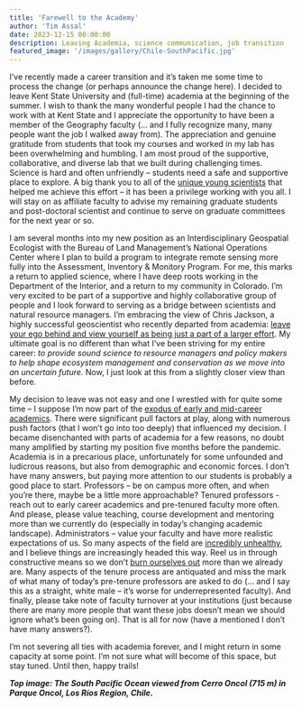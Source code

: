 ```yaml
---
title: 'Farewell to the Academy'
author: 'Tim Assal'
date: 2023-12-15 00:00:00
description: Leaving Academia, science communication, job transition 
featured_image: '/images/gallery/Chile-SouthPacific.jpg'
---
```


I’ve recently made a career transition and it’s taken me some time to process the change (or perhaps announce the change here). I decided to leave Kent State University and (full-time) academia at the beginning of the summer. I wish to thank the many wonderful people I had the chance to work with at Kent State and I appreciate the opportunity to have been a member of the Geography faculty (… and I fully recognize many, many people want the job I walked away from). The appreciation and genuine gratitude from students that took my courses and worked in my lab has been overwhelming and humbling. I am most proud of the supportive, collaborative, and diverse lab that we built during challenging times. Science is hard and often unfriendly – students need a safe and supportive place to explore. A big thank you to all of the [unique young scientists](https://assallab.org/people) that helped me achieve this effort – it has been a privilege working with you all. I will stay on as affiliate faculty to advise my remaining graduate students and post-doctoral scientist and continue to serve on graduate committees for the next year or so.    

I am several months into my new position as an Interdisciplinary Geospatial Ecologist with the Bureau of Land Management’s National Operations Center where I plan to build a program to integrate remote sensing more fully into the Assessment, Inventory & Monitory Program. For me, this marks a return to applied science, where I have deep roots working in the Department of the Interior, and a return to my community in Colorado. I’m very excited to be part of a supportive and highly collaborative group of people and I look forward to serving as a bridge between scientists and natural resource managers. I’m embracing the view of Chris Jackson, a highly successful geoscientist who recently departed from academia: [leave your ego behind and view yourself as being just a part of a larger effort](https://www.nature.com/articles/d41586-023-03484-7). My ultimate goal is no different than what I’ve been striving for my entire career: *to provide sound science to resource managers and policy makers to help shape ecosystem management and conservation as we move into an uncertain future.* Now, I just look at this from a slightly closer view than before. 

My decision to leave was not easy and one I wrestled with for quite some time – I suppose I’m now part of the [exodus of early and mid-career academics](https://www.nature.com/articles/d41586-022-01512-6). There were significant pull factors at play, along with numerous push factors (that I won’t go into too deeply) that influenced my decision. I became disenchanted with parts of academia for a few reasons, no doubt many amplified by starting my position five months before the pandemic. Academia is in a precarious place, unfortunately for some unfounded and ludicrous reasons, but also from demographic and economic forces. I don’t have many answers, but paying more attention to our students is probably a good place to start. Professors – be on campus more often, and when you’re there, maybe be a little more approachable? Tenured professors - reach out to early career academics and pre-tenured faculty more often. And please, please value teaching, course development and mentoring more than we currently do (especially in today’s changing academic landscape). Administrators – value your faculty and have more realistic expectations of us. So many aspects of the field are [incredibly unhealthy](https://academicmatters.ca/mental-health-in-academia-the-challenges-faculty-face-predate-the-pandemic-and-require-systemic-solutions/), and I believe things are increasingly headed this way. Reel us in through constructive means so we don’t [burn ourselves out](https://www.nature.com/articles/d41586-023-00633-w) more than we already are. Many aspects of the tenure process are antiquated and miss the mark of what many of today’s pre-tenure professors are asked to do (… and I say this as a straight, white male – it’s worse for underrepresented faculty). And finally, please take note of faculty turnover at your institutions (just because there are many more people that want these jobs doesn’t mean we should ignore what’s been going on). That is all for now (have a mentioned I don’t have many answers?).

I’m not severing all ties with academia forever, and I might return in some capacity at some point. I’m not sure what will become of this space, but stay tuned. Until then, happy trails!


***Top image: The South Pacific Ocean viewed from Cerro Oncol (715 m) in Parque Oncol, Los Ríos Region, Chile.***
